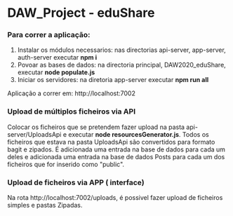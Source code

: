 # DAW_Project - eduShare

### Para correr a aplicação:
1.  Instalar os módulos necessarios: nas directorias api-server, app-server, auth-server executar **npm i**
2.  Povoar as bases de dados:  na directoria principal, DAW2020_eduShare, executar **node populate.js**
3.  Iniciar os servidores:  na diretoria app-server executar **npm run all**

Aplicação a correr em: http://localhost:7002

### Upload de múltiplos ficheiros via API

Colocar os ficheiros que se pretendem fazer upload na pasta api-server/UploadsApi e executar **node resourcesGenerator.js**.
Todos os ficheiros que estava na pasta UploadsApi são convertidos para formato bagit e zipados. 
É adicionada uma entrada na base de dados para cada um deles e adicionada uma entrada na base de dados Posts para cada um dos ficheiros que for inserido como "public".


### Upload de ficheiros via APP ( interface)
Na rota http://localhost:7002/uploads, é possivel fazer upload de ficheiros simples e pastas Zipadas.
